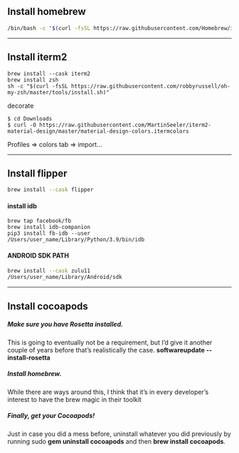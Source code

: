 
## Install homebrew

```sh
/bin/bash -c "$(curl -fsSL https://raw.githubusercontent.com/Homebrew/install/HEAD/install.sh)"
```

----------------

## Install iterm2

```
brew install --cask iterm2
brew install zsh
sh -c "$(curl -fsSL https://raw.githubusercontent.com/robbyrussell/oh-my-zsh/master/tools/install.sh)"
```

decorate
```
$ cd Downloads
$ curl -O https://raw.githubusercontent.com/MartinSeeler/iterm2-material-design/master/material-design-colors.itermcolors
```

Profiles => colors tab => import...

----------------

## Install flipper

```sh
brew install --cask flipper
```

#### install idb

```
brew tap facebook/fb
brew install idb-companion
pip3 install fb-idb --user
/Users/user_name/Library/Python/3.9/bin/idb
```

#### ANDROID SDK PATH
```sh
brew install --cask zulu11
/Users/user_name/Library/Android/sdk
```

----------------

## Install cocoapods
##### Make sure you have Rosetta installed.
This is going to eventually not be a requirement, but I’d give it another couple of years before that’s realistically the case. __softwareupdate --install-rosetta__


##### Install homebrew.
While there are ways around this, I think that it’s in every developer’s interest to have the brew magic in their toolkit

##### Finally, get your Cocoapods!

Just in case you did a mess before, uninstall whatever you did previously by running sudo __gem uninstall cocoapods__ and then __brew install cocoapods__.


